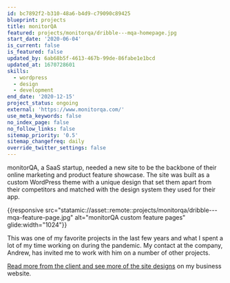 ```yaml
---
id: bc7892f2-b310-48a6-b4d9-c79090c89425
blueprint: projects
title: monitorQA
featured: projects/monitorqa/dribble---mqa-homepage.jpg
start_date: '2020-06-04'
is_current: false
is_featured: false
updated_by: 6ab68b5f-4613-467b-99de-86fabe1e1bcd
updated_at: 1670728601
skills:
  - wordpress
  - design
  - development
end_date: '2020-12-15'
project_status: ongoing
external: 'https://www.monitorqa.com/'
use_meta_keywords: false
no_index_page: false
no_follow_links: false
sitemap_priority: '0.5'
sitemap_changefreq: daily
override_twitter_settings: false
---
```

monitorQA, a SaaS startup, needed a new site to be the backbone of their online marketing and product feature showcase. The site was built as a custom WordPress theme with a unique design that set them apart from their competitors and matched with the design system they used for their app.

{{responsive src="statamic://asset::remote::projects/monitorqa/dribble---mqa-feature-page.jpg" alt="monitorQA custom feature pages" glide:width="1024"}}

This was one of my favorite projects in the last few years and what I spent a lot of my time working on during the pandemic. My contact at the company, Andrew, has invited me to work with him on a number of other projects.

[Read more from the client and see more of the site designs](https://cottontailcreative.com/project/monitorqa-custom-wordpress-theme/) on my business website.
